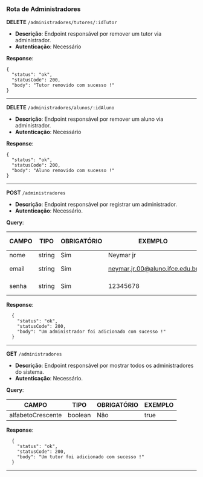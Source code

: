 ### Rota de Administradores

**DELETE** `/administradores/tutores/:idTutor`

- **Descrição**: Endpoint responsável por remover um tutor via administrador.
- **Autenticação**: Necessário

**Response**:

```
{
  "status": "ok",
  "statusCode": 200,
  "body": "Tutor removido com sucesso !"
}
```

---

**DELETE** `/administradores/alunos/:idAluno`

- **Descrição**: Endpoint responsável por remover um aluno via administrador.
- **Autenticação**: Necessário

**Response**:

```
{
  "status": "ok",
  "statusCode": 200,
  "body": "Aluno removido com sucesso !"
}
```

---

**POST** `/administradores`

- **Descrição**: Endpoint responsável por registrar um administrador.
- **Autenticação**: Necessário.

**Query**:

| CAMPO        | TIPO   | OBRIGATÓRIO   | EXEMPLO                        | VALORES ACEITOS                |
| ------------ | ------ | ------------- | ------------------------------ | ------------------------------ |
| nome         | string | Sim           | Neymar jr                      |                                |
| email        | string | Sim           | neymar.jr.00@aluno.ifce.edu.br | somente @ifce.edu.br           |
| senha        | string | Sim           | 12345678                       | De 8 até - caracteres          |

**Response**:

```
  {
    "status": "ok",
    "statusCode": 200,
    "body": "Um administrador foi adicionado com sucesso !"
  }

```

---

**GET** `/administradores`

- **Descrição**: Endpoint responsável por mostrar todos os administradores do sistema.
- **Autenticação**: Necessário.

**Query**:

| CAMPO             | TIPO    | OBRIGATÓRIO   | EXEMPLO                        |
| ----------------- | ------- | ------------- | ------------------------------ |
| alfabetoCrescente | boolean | Não           | true                           |


**Response**:

```
  {
    "status": "ok",
    "statusCode": 200,
    "body": "Um tutor foi adicionado com sucesso !"
  }

```

---
